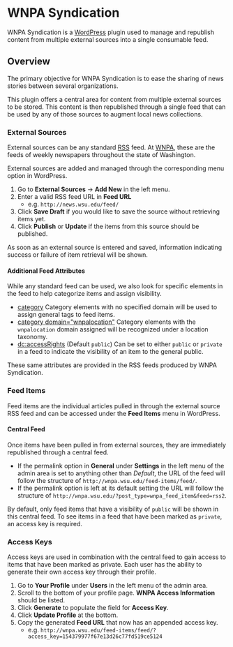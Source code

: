 # WNPA Syndication

WNPA Syndication is a [WordPress](http://wordpress.org) plugin used to manage and republish content from multiple external sources into a single consumable feed.

## Overview

The primary objective for WNPA Syndication is to ease the sharing of news stories between several organizations.

This plugin offers a central area for content from multiple external sources to be stored. This content is then republished through a single feed that can be used by any of those sources to augment local news collections.

### External Sources

External sources can be any standard [RSS](http://cyber.law.harvard.edu/rss/rss.html) feed. At [WNPA](http://www.wnpa.com/), these are the feeds of weekly newspapers throughout the state of Washington.

External sources are added and managed through the corresponding menu option in WordPress.

1. Go to **External Sources** -> **Add New** in the left menu.
1. Enter a valid RSS feed URL in **Feed URL**
    * e.g. `http://news.wsu.edu/feed/`
1. Click **Save Draft** if you would like to save the source without retrieving items yet.
1. Click **Publish** or **Update** if the items from this source should be published.

As soon as an external source is entered and saved, information indicating success or failure of item retrieval will be shown.

#### Additional Feed Attributes

While any standard feed can be used, we also look for specific elements in the feed to help categorize items and assign visibility.

* [category](http://cyber.law.harvard.edu/rss/rss.html#ltcategorygtSubelementOfLtitemgt) Category elements with no specified domain will be used to assign general tags to feed items.
* [category domain="wnpalocation"](http://cyber.law.harvard.edu/rss/rss.html#ltcategorygtSubelementOfLtitemgt)  Category elements with the `wnpalocation` domain assigned will be recognized under a location taxonomy.
* [dc:accessRights](http://purl.org/dc/terms/accessRights) (Default `public`) Can be set to either `public` or `private` in a feed to indicate the visibility of an item to the general public.

These same attributes are provided in the RSS feeds produced by WNPA Syndication.

### Feed Items

Feed items are the individual articles pulled in through the external source RSS feed and can be accessed under the **Feed Items** menu in WordPress.

#### Central Feed

Once items have been pulled in from external sources, they are immediately republished through a central feed.

* If the permalink option in **General** under **Settings** in the left menu of the admin area is set to anything other than *Default*, the URL of the feed will follow the structure of `http://wnpa.wsu.edu/feed-items/feed/`.
* If the permalink option is left at its default setting the URL will follow the structure of `http://wnpa.wsu.edu/?post_type=wnpa_feed_item&feed=rss2`.

By default, only feed items that have a visibility of `public` will be shown in this central feed. To see items in a feed that have been marked as `private`, an access key is required.

### Access Keys

Access keys are used in combination with the central feed to gain access to items that have been marked as private. Each user has the ability to generate their own access key through their profile.

1. Go to **Your Profile** under **Users** in the left menu of the admin area.
1. Scroll to the bottom of your profile page. **WNPA Access Information** should be listed.
1. Click **Generate** to populate the field for **Access Key**.
1. Click **Update Profile** at the bottom.
1. Copy the generated **Feed URL** that now has an appended access key.
    * e.g. `http://wnpa.wsu.edu/feed-items/feed/?access_key=154379977f67e13d26c77fd519ce5124`